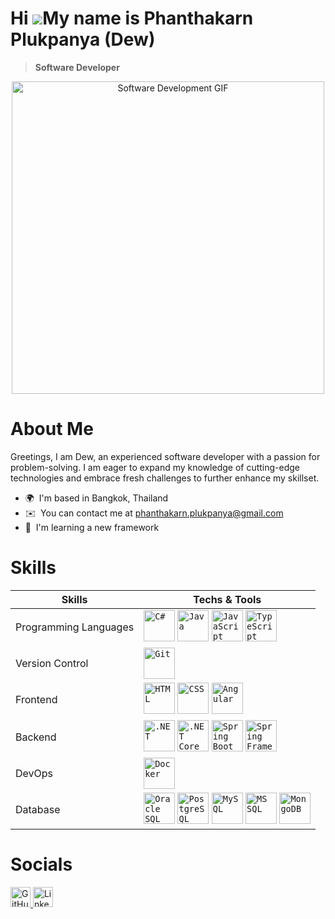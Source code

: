 Hi ![](https://user-images.githubusercontent.com/18350557/176309783-0785949b-9127-417c-8b55-ab5a4333674e.gif)My name is Phanthakarn Plukpanya (Dew)
=============================================================================================================================================

> **Software Developer**

<div align="center">
  <img src="https://s11.gifyu.com/images/ScXLu.gif" alt="Software Development GIF" width="500">
</div>



# About Me
Greetings, I am Dew, an experienced software developer with a passion for problem-solving. I am eager to expand my knowledge of cutting-edge technologies and embrace fresh challenges to further enhance my skillset.

* 🌍  I'm based in Bangkok, Thailand
* ✉️  You can contact me at [phanthakarn.plukpanya@gmail.com](mailto:phanthakarn.plukpanya@gmail.com)
* 🧠  I'm learning a new framework

# Skills

| Skills            | Techs & Tools |
|-------------------|---------------|
| Programming Languages      | <code><a href="#" target="_blank" rel="noreferrer"><img src="https://upload.wikimedia.org/wikipedia/commons/b/bd/Logo_C_sharp.svg" title="C#" alt="C#" width="50" height="50"/></a></code> <code><a href="#" target="_blank" rel="noreferrer"><img src="https://brandslogos.com/wp-content/uploads/images/large/java-logo-1.png" title="Java" alt="Java" width="50" height="50"/></a></code> <code><a href="#" target="_blank" rel="noreferrer"><img src="https://upload.wikimedia.org/wikipedia/commons/thumb/6/6a/JavaScript-logo.png/800px-JavaScript-logo.png" title="JavaScript" alt="JavaScript" width="50" height="50"/></a></code> <code><a href="#" target="_blank" rel="noreferrer"><img src="https://upload.wikimedia.org/wikipedia/commons/thumb/4/4c/Typescript_logo_2020.svg/1200px-Typescript_logo_2020.svg.png" title="TypeScript" alt="TypeScript" width="50" height="50"/></a></code> |
| Version Control   | <code><a href="#" target="_blank" rel="noreferrer"><img src="https://git-scm.com/images/logos/downloads/Git-Icon-1788C.png" title="Git" alt="Git" width="50" height="50"/></a></code> |
| Frontend          | <code><a href="#" target="_blank" rel="noreferrer"><img src="https://upload.wikimedia.org/wikipedia/commons/6/61/HTML5_logo_and_wordmark.svg" title="HTML" alt="HTML" width="50" height="50"/></a></code> <code><a href="#" target="_blank" rel="noreferrer"><img src="https://upload.wikimedia.org/wikipedia/commons/d/d5/CSS3_logo_and_wordmark.svg" title="CSS" alt="CSS" width="50" height="50"/></a></code> <code><a href="#" target="_blank" rel="noreferrer"><img src="https://upload.wikimedia.org/wikipedia/commons/c/cf/Angular_full_color_logo.svg" title="Angular" alt="Angular" width="50" height="50"/></a></code> |
| Backend           | <code><a href="#" target="_blank" rel="noreferrer"><img src="https://upload.wikimedia.org/wikipedia/commons/0/0e/Microsoft_.NET_logo.png" title=".NET" alt=".NET" width="50" height="50"/></a></code> <code><a href="#" target="_blank" rel="noreferrer"><img src="https://upload.wikimedia.org/wikipedia/commons/thumb/e/ee/.NET_Core_Logo.svg/1200px-.NET_Core_Logo.svg.png" title=".NET Core" alt=".NET Core" width="50" height="50"/></a></code> <code><a href="#" target="_blank" rel="noreferrer"><img src="https://dz2cdn1.dzone.com/storage/temp/12434118-spring-boot-logo.png" title="Spring Boot" alt="Spring Boot" width="50" height="50"/></a></code> <code><a href="#" target="_blank" rel="noreferrer"><img src="https://www.openxcell.com/wp-content/uploads/2021/10/springboot-inner.svg?x43161" title="Spring Framework" alt="Spring Framework" width="50" height="50"/></a></code> |
| DevOps  | <code><a href="#" target="_blank" rel="noreferrer"><img src="https://www.docker.com/wp-content/uploads/2022/03/vertical-logo-monochromatic.png" title="Docker" alt="Docker" width="50" height="50"/></a></code> |
| Database          | <code><a href="#" target="_blank" rel="noreferrer"><img src="https://www.solutia.cz/wp-content/uploads/2023/05/learn_oracle_database.png" title="Oracle SQL" alt="Oracle SQL" width="50" height="50"/></a></code> <code><a href="#" target="_blank" rel="noreferrer"><img src="https://images.g2crowd.com/uploads/product/image/large_detail/large_detail_251be2af3ae607c45c14e816eaa1cf41/postgresql.png" title="PostgreSQL" alt="PostgreSQL" width="50" height="50"/></a></code> <code><a href="#" target="_blank" rel="noreferrer"><img src="https://cdn.freebiesupply.com/logos/large/2x/mysql-5-logo-png-transparent.png" title="MySQL" alt="MySQL" width="50" height="50"/></a></code> <code><a href="#" target="_blank" rel="noreferrer"><img src="https://www.freeiconspng.com/thumbs/sql-server-icon-png/sql-server-icon-png-8.png" title="MS SQL" alt="MS SQL" width="50" height="50"/></a></code> <code><a href="#" target="_blank" rel="noreferrer"><img src="https://www.pngall.com/wp-content/uploads/13/Mongodb-PNG-Image-HD.png" title="MongoDB" alt="MongoDB" width="50" height="50"/></a></code>  |


# Socials

<p align="left">
  <a href="https://www.github.com/phanthakarnp1997" target="_blank" rel="noreferrer">
    <picture>
      <source media="(prefers-color-scheme: dark)" srcset="https://raw.githubusercontent.com/danielcranney/readme-generator/main/public/icons/socials/github-dark.svg" />
      <source media="(prefers-color-scheme: light)" srcset="https://raw.githubusercontent.com/danielcranney/readme-generator/main/public/icons/socials/github.svg" />
      <img src="https://raw.githubusercontent.com/danielcranney/readme-generator/main/public/icons/socials/github.svg" width="32" height="32" alt="GitHub" />
    </picture>
  </a>
  <a href="https://www.linkedin.com/in/phanthakarn-plukpanya-358863193" target="_blank" rel="noreferrer">
    <picture>
      <source media="(prefers-color-scheme: dark)" srcset="https://raw.githubusercontent.com/danielcranney/readme-generator/main/public/icons/socials/linkedin.svg" />
      <source media="(prefers-color-scheme: light)" srcset="https://raw.githubusercontent.com/danielcranney/readme-generator/main/public/icons/socials/linkedin.svg" />
      <img src="https://raw.githubusercontent.com/danielcranney/readme-generator/main/public/icons/socials/linkedin.svg" width="32" height="32" alt="LinkedIn" />
    </picture>
  </a>
</p>

